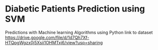 # Diabetic Patients Prediction using SVM
Predictions with Machine learning Algorithms using Python
link to dataset https://drive.google.com/file/d/1d7Qh7Xf-HTQpgWgzx0j5Xsii1OHMTxj6/view?usp=sharing
